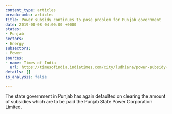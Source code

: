 ```yaml
---
content_type: articles
breadcrumbs: articles
title: Power subsidy continues to pose problem for Punjab government
date: 2019-08-08 04:00:00 +0000
states:
- Punjab
sectors:
- Energy
subsectors:
- Power
sources:
- name: Times of India
  url: https://timesofindia.indiatimes.com/city/ludhiana/power-subsidy-continues-to-pose-problem-for-punjab-government/articleshowprint/70512448.cms
details: []
is_analysis: false

---
```

The state government in Punjab has again defaulted on clearing the amount of subsidies which are to be paid the Punjab State Power Corporation Limited.